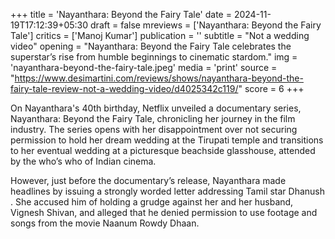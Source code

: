 +++
title = 'Nayanthara: Beyond the Fairy Tale'
date = 2024-11-19T17:12:39+05:30
draft = false
mreviews = ['Nayanthara: Beyond the Fairy Tale']
critics = ['Manoj Kumar']
publication = ''
subtitle = "Not a wedding video"
opening = "Nayanthara: Beyond the Fairy Tale celebrates the superstar’s rise from humble beginnings to cinematic stardom."
img = 'nayanthara-beyond-the-fairy-tale.jpeg'
media = 'print'
source = "https://www.desimartini.com/reviews/shows/nayanthara-beyond-the-fairy-tale-review-not-a-wedding-video/d4025342c119/"
score = 6
+++

On Nayanthara's 40th birthday, Netflix unveiled a documentary series, Nayanthara: Beyond the Fairy Tale, chronicling her journey in the film industry. The series opens with her disappointment over not securing permission to hold her dream wedding at the Tirupati temple and transitions to her eventual wedding at a picturesque beachside glasshouse, attended by the who’s who of Indian cinema.

However, just before the documentary’s release, Nayanthara made headlines by issuing a strongly worded letter addressing Tamil star Dhanush . She accused him of holding a grudge against her and her husband, Vignesh Shivan, and alleged that he denied permission to use footage and songs from the movie Naanum Rowdy Dhaan.
